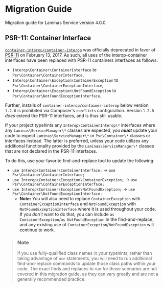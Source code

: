 # Migration Guide

Migration guide for Laminas Service version 4.0.0.

## PSR-11: Container Interface

[`container-interop/container-interop`](https://github.com/container-interop/container-interop)
was officially deprecated in favor of [PSR-11](https://github.com/php-fig/fig-standards/blob/master/accepted/PSR-11-container.md)
on February 13, 2017. As such, all uses of the interop-container interfaces
have been replaced with PSR-11 containers interfaces as follows:
  - `Interop\Container\ContainerInterface` to `Psr\Container\ContainerInterface`,
  - `Interop\Container\Exception\ContainerException` to `Psr\Container\ContainerExceptionInterface`,
  - `Interop\Container\Exception\NotFoundException` to `Psr\Container\NotFoundExceptionInterface`.

Further, installs of `container-interop/container-interop` below version `1.2.0`
is prohibited via Composer's `conflicts` configuration. Version `1.2.0` _does_
extend the PSR-11 interfaces, and is thus still usable.

If your project typehints any `Interop\ContainerInterop\*` interfaces where any
`Laminas\ServiceManager\*` classes are expected, you _**must**_ update your code to
expect `Laminas\ServiceManager\*` or `Psr\Container\*` classes or interfaces instead.
The latter is preferred, unless your code utilizes any additional functionality
provided by the `Laminas\ServiceManager\*` classes that are not declared in the
PSR-11 interfaces.

To do this, use your favorite find-and-replace tool to update the following:
  - `use Interop\Container\ContainerInterface;` -> `use Psr\Container\ContainerInterface;`
  - `use Interop\Container\Exception\ContainerException;` -> `use Psr\Container\ContainerExceptionInterface;`
  - `use Interop\Container\Exception\NotFoundException;` -> `use Psr\Container\NotFoundExceptionInterface;`
    - **Note:** You will also need to replace `ContainerException` with `ContainerExceptionInterface`
      and `NotFoundException` with `NotFoundExceptionInterface` where it is used
      throughout your code. If you _don't_ want to do that, you can include
      `as ContainerException`/`as NotFoundException` in the find-and-replace,
      and any existing use of `ContainerException`/`NotFoundException` will
      continue to work.

> ### Note
>
> If you use fully-qualified class names in your typehints, rather than taking
> advantage of `use` statements, you will need to run additional find-and-replace
> commands to update those class paths within your code. The exact finds and
> replaces to run for those scenarios are not covered in this migration guide, as
> they can vary greatly and are not a generally recommended practice.
